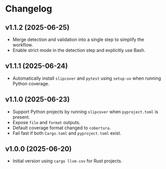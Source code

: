 # Changelog

## v1.1.2 (2025-06-25)

- Merge detection and validation into a single step to simplify the workflow.
- Enable strict mode in the detection step and explicitly use Bash.

## v1.1.1 (2025-06-24)

- Automatically install `slipcover` and `pytest` using `setup-uv` when running
  Python coverage.

## v1.1.0 (2025-06-23)

- Support Python projects by running `slipcover` when `pyproject.toml` is present.
- Expose `file` and `format` outputs.
- Default coverage format changed to `cobertura`.
- Fail fast if both `Cargo.toml` and `pyproject.toml` exist.

## v1.0.0 (2025-06-20)

- Initial version using `cargo llvm-cov` for Rust projects.
